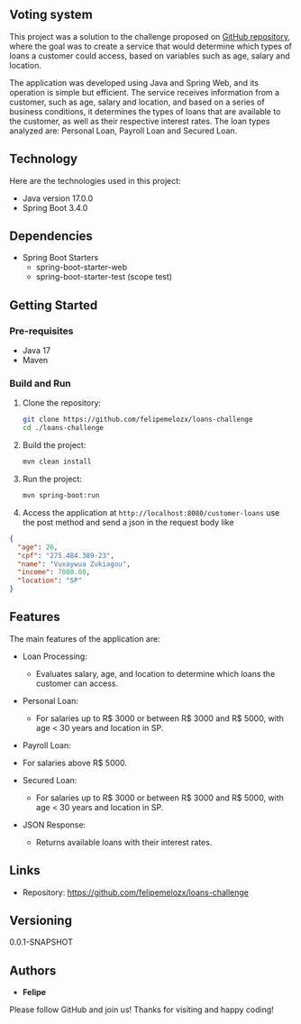 ## Voting system


This project was a solution to the challenge proposed on [GitHub repository](https://github.com/backend-br/desafios/blob/master/loans/PROBLEM.md), where the goal was to create a service that would 
determine which types of loans a customer could access, based on variables such as age, salary and location.

The application was developed using Java and Spring Web, and its operation is simple but efficient. The service receives
information from a customer, such as age, salary and location, and based on a series of business conditions, it determines
the types of loans that are available to the customer, as well as their respective interest rates. The loan types analyzed are:
Personal Loan, Payroll Loan and Secured Loan.
## Technology

Here are the technologies used in this project:

* Java version 17.0.0
* Spring Boot 3.4.0


## Dependencies

* Spring Boot Starters
    - spring-boot-starter-web
    - spring-boot-starter-test (scope test)

## Getting Started

### Pre-requisites

- Java 17
- Maven

### Build and Run

1. Clone the repository:
    ```bash
    git clone https://github.com/felipemelozx/loans-challenge
    cd ./loans-challenge
    ```

2. Build the project:
    ```bash
    mvn clean install
    ```
3. Run the project:
    ```bash
    mvn spring-boot:run
    ```

4. Access the application at `http://localhost:8080/customer-loans`
   use the post method and send a json in the request body like
```json
{
  "age": 26,
  "cpf": "275.484.389-23",
  "name": "Vuxaywua Zukiagou",
  "income": 7000.00,
  "location": "SP"
}
```
## Features

The main features of the application are:
- Loan Processing: 
  - Evaluates salary, age, and location to determine which loans the customer can access.

- Personal Loan: 
  - For salaries up to R$ 3000 or between R$ 3000 and R$ 5000, with age < 30 years and location in SP.

- Payroll Loan: 
 - For salaries above R$ 5000.

- Secured Loan: 
    - For salaries up to R$ 3000 or between R$ 3000 and R$ 5000, with age < 30 years and location in SP.

- JSON Response: 
  - Returns available loans with their interest rates.
## Links

- Repository: https://github.com/felipemelozx/loans-challenge

## Versioning

0.0.1-SNAPSHOT

## Authors

* **Felipe**

Please follow GitHub and join us! Thanks for visiting and happy coding!
